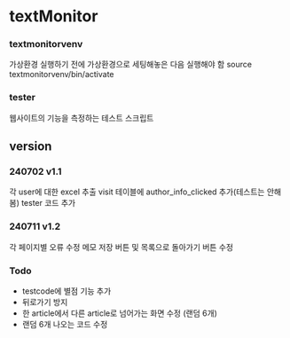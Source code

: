 # textMonitor

### textmonitorvenv
가상환경
실행하기 전에 가상환경으로 세팅해놓은 다음 실행해야 함
source textmonitorvenv/bin/activate

### tester
웹사이트의 기능을 측정하는 테스트 스크립트


## version

### 240702 v1.1
각 user에 대한 excel 추출
visit 테이블에 author_info_clicked 추가(테스트는 안해봄)
tester 코드 추가


### 240711 v1.2
각 페이지별 오류 수정
메모 저장 버튼 및 목록으로 돌아가기 버튼 수정


### Todo
- testcode에 별점 기능 추가
- 뒤로가기 방지
- 한 article에서 다른 article로 넘어가는 화면 수정 (랜덤 6개)
- 랜덤 6개 나오는 코드 수정

